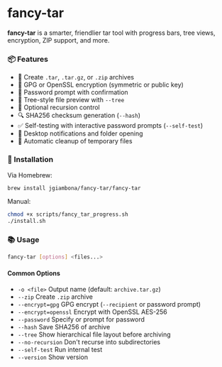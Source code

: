 # fancy-tar

**fancy-tar** is a smarter, friendlier tar tool with progress bars, tree views, encryption, ZIP support, and more.

### 📦 Features

- 🎯 Create `.tar`, `.tar.gz`, or `.zip` archives
- 🔐 GPG or OpenSSL encryption (symmetric or public key)
- 🔑 Password prompt with confirmation
- 🧠 Tree-style file preview with `--tree`
- 📂 Optional recursion control
- 🔍 SHA256 checksum generation (`--hash`)
- ✅ Self-testing with interactive password prompts (`--self-test`)
- 🔄 Desktop notifications and folder opening
- 🧹 Automatic cleanup of temporary files

### 🚀 Installation

Via Homebrew:

```bash
brew install jgiambona/fancy-tar/fancy-tar
```

Manual:

```bash
chmod +x scripts/fancy_tar_progress.sh
./install.sh
```

### 📚 Usage

```bash
fancy-tar [options] <files...>
```

#### Common Options

- `-o <file>`         Output name (default: `archive.tar.gz`)
- `--zip`             Create `.zip` archive
- `--encrypt=gpg`     GPG encrypt (`--recipient` or password prompt)
- `--encrypt=openssl` Encrypt with OpenSSL AES-256
- `--password`        Specify or prompt for password
- `--hash`            Save SHA256 of archive
- `--tree`            Show hierarchical file layout before archiving
- `--no-recursion`    Don't recurse into subdirectories
- `--self-test`       Run internal test
- `--version`         Show version

